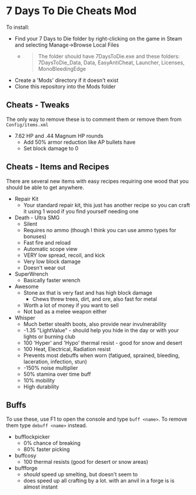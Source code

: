 # 7 Days To Die Cheats Mod

To install:

* Find your 7 Days to Die folder by right-clicking on the game in Steam and selecting Manage->Browse Local Files
  * > The folder should have 7DaysToDie.exe and these folders: 7DaysToDie_Data, Data, EasyAntiCheat, Launcher, Licenses, MonoBleedingEdge
* Create a 'Mods' directory if it doesn't exist
* Clone this repository into the Mods folder

## Cheats - Tweaks

The only way to remove these is to comment them or remove them from `Config/items.xml`

* 7.62 HP and .44 Magnum HP rounds
  * Add 50% armor reduction like AP bullets have
  * Set block damage to 0

## Cheats - Items and Recipes

There are several new items with easy recipes requiring one wood that you should be able to get anywhere.

* Repair Kit
  * Your standard repair kit, this just has another recipe so you can craft it using 1 wood if you find yourself needing one
* Death - Ultra SMG
  * Silent
  * Requires no ammo (though I think you can use ammo types for bonuses)
  * Fast fire and reload
  * Automatic scope view
  * VERY low spread, recoil, and kick
  * Very low block damage
  * Doesn't wear out
* SuperWrench
  * Basically faster wrench
* Awesome
  * Stone ax that is very fast and has high block damage
    * Chews threw trees, dirt, and ore, also fast for metal
  * Worth a lot of money if you want to sell
  * Not bad as a melee weapon either
* Whisper
  * Much better stealth boots, also provide near invulnerability
  * -1.35 "LightValue" - should help you hide in the day or with your lights or burning club
  * 100 'Hyper' and 'Hypo' thermal resist - good for snow and desert
  * 100 Heat, Electrical, Radiation resist
  * Prevents most debuffs when worn (fatigued, sprained, bleeding, laceration, infection, stun)
  * -150% noise multiplier
  * 50% stamina over time buff
  * 10% mobility
  * High durability
  
## Buffs

To use these, use F1 to open the console and type `buff <name>`.  To remove them type `debuff <name>` instead.

* bufflockpicker
  * 0% chance of breaking
  * 80% faster picking
* buffcosy
  * 100 thermal resists (good for desert or snow areas)
* buffforge
  * *should* speed up smelting, but doesn't seem to
  * does speed up all crafting by a lot.  with an anvil in a forge is is almost instant
  